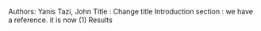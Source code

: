 Authors: Yanis Tazi, John
Title : Change title
Introduction section : we have a reference. it is now (1)
Results
